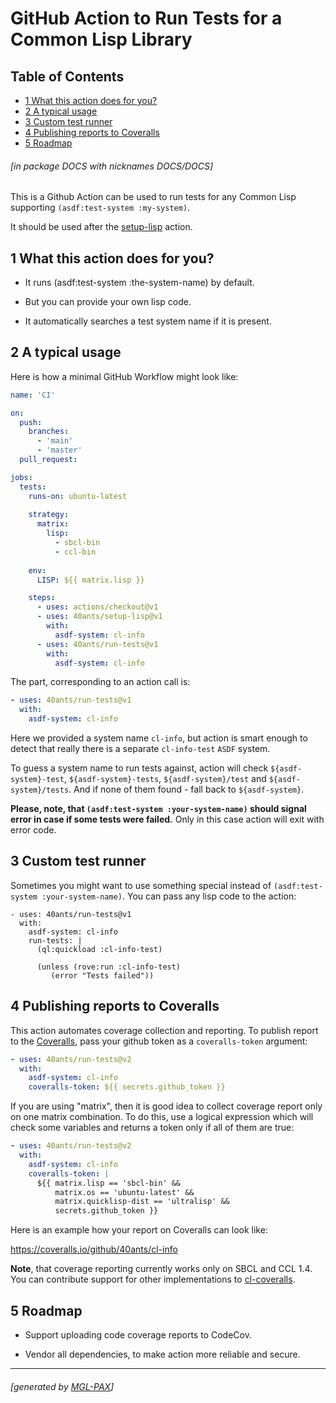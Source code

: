<a id='x-28DOCS-3A-40INDEX-20MGL-PAX-MINIMAL-3ASECTION-29'></a>

# GitHub Action to Run Tests for a Common Lisp Library

## Table of Contents

- [1 What this action does for you?][f73c]
- [2 A typical usage][ff56]
- [3 Custom test runner][a208]
- [4 Publishing reports to Coveralls][ebf0]
- [5 Roadmap][278a]

###### \[in package DOCS with nicknames DOCS/DOCS\]
This is a Github Action can be used to run tests for any Common Lisp supporting `(asdf:test-system :my-system)`.

It should be used after the [setup-lisp](https://40ants.com/setup-lisp/) action.

<a id='x-28DOCS-3A-40FEATURES-20MGL-PAX-MINIMAL-3ASECTION-29'></a>

## 1 What this action does for you?

- It runs (asdf:test-system :the-system-name) by default.

- But you can provide your own lisp code.

- It automatically searches a test system name if it is present.


<a id='x-28DOCS-3A-40TYPICAL-USAGE-20MGL-PAX-MINIMAL-3ASECTION-29'></a>

## 2 A typical usage

Here is how a minimal GitHub Workflow might look like:

```yaml
name: 'CI'

on:
  push:
    branches:
      - 'main'
      - 'master'
  pull_request:

jobs:
  tests:
    runs-on: ubuntu-latest
    
    strategy:
      matrix:
        lisp:
          - sbcl-bin
          - ccl-bin
          
    env:
      LISP: ${{ matrix.lisp }}

    steps:
      - uses: actions/checkout@v1
      - uses: 40ants/setup-lisp@v1
        with:
          asdf-system: cl-info
      - uses: 40ants/run-tests@v1
        with:
          asdf-system: cl-info
```

The part, corresponding to an action call is:

```yaml
- uses: 40ants/run-tests@v1
  with:
    asdf-system: cl-info
```

Here we provided a system name `cl-info`, but
action is smart enough to detect that really
there is a separate `cl-info-test` `ASDF` system.

To guess a system name to run tests against, action
will check `${asdf-system}-test`, `${asdf-system}-tests`,
`${asdf-system}/test` and `${asdf-system}/tests`. And if none
of them found - fall back to `${asdf-system}`.

**Please, note, that `(asdf:test-system :your-system-name)`
should signal error in case if some tests were failed.** Only
in this case action will exit with error code.

<a id='x-28DOCS-3A-40CUSTOM-TEST-RUNNER-20MGL-PAX-MINIMAL-3ASECTION-29'></a>

## 3 Custom test runner

Sometimes you might want to use something special instead of
`(asdf:test-system :your-system-name)`. You can pass any lisp
code to the action:

```
- uses: 40ants/run-tests@v1
  with:
    asdf-system: cl-info
    run-tests: |
      (ql:quickload :cl-info-test)

      (unless (rove:run :cl-info-test)
         (error "Tests failed"))
```


<a id='x-28DOCS-3A-40COVERALLS-20MGL-PAX-MINIMAL-3ASECTION-29'></a>

## 4 Publishing reports to Coveralls

This action automates coverage collection and reporting. To publish report
to the [Coveralls](https://coveralls.io/), pass your github token as
a `coveralls-token` argument:

```yaml
- uses: 40ants/run-tests@v2
  with:
    asdf-system: cl-info
    coveralls-token: ${{ secrets.github_token }}
```

If you are using "matrix", then it is good idea to collect coverage report
only on one matrix combination. To do this, use a logical expression which
will check some variables and returns a token only if all of them are true:

```yaml
- uses: 40ants/run-tests@v2
  with:
    asdf-system: cl-info
    coveralls-token: |
      ${{ matrix.lisp == 'sbcl-bin' &&
          matrix.os == 'ubuntu-latest' &&
          matrix.quicklisp-dist == 'ultralisp' &&
          secrets.github_token }}
```

Here is an example how your report on Coveralls can look like:

https://coveralls.io/github/40ants/cl-info

**Note**, that coverage reporting currently works only on SBCL and CCL 1.4.
You can contribute support for other implementations to
[cl-coveralls](https://github.com/fukamachi/cl-coveralls).

<a id='x-28DOCS-3A-40ROADMAP-20MGL-PAX-MINIMAL-3ASECTION-29'></a>

## 5 Roadmap

- Support uploading code coverage reports to CodeCov.

- Vendor all dependencies, to make action more reliable and secure.


  [278a]: #x-28DOCS-3A-40ROADMAP-20MGL-PAX-MINIMAL-3ASECTION-29 "Roadmap"
  [a208]: #x-28DOCS-3A-40CUSTOM-TEST-RUNNER-20MGL-PAX-MINIMAL-3ASECTION-29 "Custom test runner"
  [ebf0]: #x-28DOCS-3A-40COVERALLS-20MGL-PAX-MINIMAL-3ASECTION-29 "Publishing reports to Coveralls"
  [f73c]: #x-28DOCS-3A-40FEATURES-20MGL-PAX-MINIMAL-3ASECTION-29 "What this action does for you?"
  [ff56]: #x-28DOCS-3A-40TYPICAL-USAGE-20MGL-PAX-MINIMAL-3ASECTION-29 "A typical usage"

* * *
###### \[generated by [MGL-PAX](https://github.com/melisgl/mgl-pax)\]
